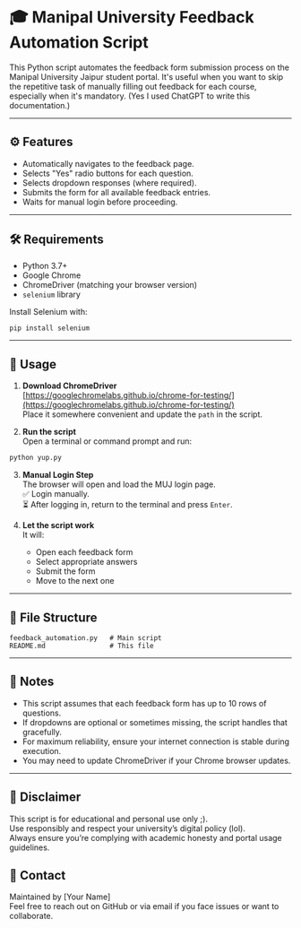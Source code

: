 # 🎓 Manipal University Feedback Automation Script

This Python script automates the feedback form submission process on the Manipal University Jaipur student portal. It's useful when you want to skip the repetitive task of manually filling out feedback for each course, especially when it's mandatory. (Yes I used ChatGPT to write this documentation.)

---

## ⚙️ Features

- Automatically navigates to the feedback page.
- Selects "Yes" radio buttons for each question.
- Selects dropdown responses (where required).
- Submits the form for all available feedback entries.
- Waits for manual login before proceeding.

---

## 🛠 Requirements

- Python 3.7+
- Google Chrome
- ChromeDriver (matching your browser version)
- `selenium` library

Install Selenium with:

```bash
pip install selenium
```

---

## 🧾 Usage

1. **Download ChromeDriver**  
   [https://googlechromelabs.github.io/chrome-for-testing/](https://googlechromelabs.github.io/chrome-for-testing/)  
   Place it somewhere convenient and update the `path` in the script.

2. **Run the script**  
   Open a terminal or command prompt and run:

```bash
python yup.py
```

3. **Manual Login Step**  
   The browser will open and load the MUJ login page.  
   ✅ Login manually.  
   ⏳ After logging in, return to the terminal and press `Enter`.

4. **Let the script work**  
   It will:
   - Open each feedback form
   - Select appropriate answers
   - Submit the form
   - Move to the next one

---

## 📂 File Structure

```
feedback_automation.py   # Main script
README.md                # This file
```

---

## 🧠 Notes

- This script assumes that each feedback form has up to 10 rows of questions.
- If dropdowns are optional or sometimes missing, the script handles that gracefully.
- For maximum reliability, ensure your internet connection is stable during execution.
- You may need to update ChromeDriver if your Chrome browser updates.

---

## 📌 Disclaimer

This script is for educational and personal use only ;).  
Use responsibly and respect your university’s digital policy (lol).  
Always ensure you’re complying with academic honesty and portal usage guidelines.

## 📧 Contact

Maintained by [Your Name]  
Feel free to reach out on GitHub or via email if you face issues or want to collaborate.